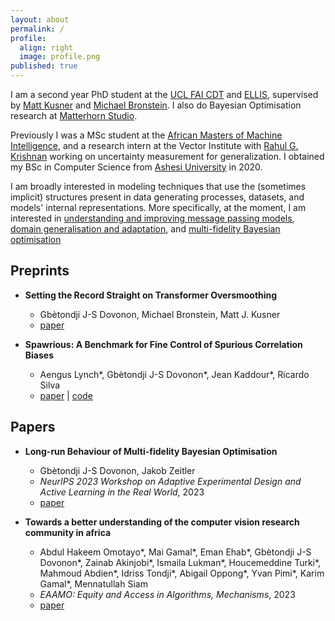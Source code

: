 ```yaml
---
layout: about
permalink: /
profile:
  align: right
  image: profile.png
published: true
---
```

I am a second year PhD student at the [UCL FAI CDT](https://www.ucl.ac.uk/foundational-ai-cdt/foundational-artificial-intelligence-mphilphd) and [ELLIS](https://ellis.eu/), supervised by [Matt Kusner](https://mkusner.github.io/) and [Michael Bronstein](https://www.cs.ox.ac.uk/people/michael.bronstein/). I also do Bayesian Optimisation research at [Matterhorn Studio](https://matterhorn.studio/).

Previously I was a MSc student at the [African Masters of Machine Intelligence](https://aimsammi.org/), and a research intern at the Vector Institute with [Rahul G. Krishnan](http://www.cs.toronto.edu/~rahulgk/index.html) working on uncertainty measurement for generalization. I obtained my BSc in Computer Science from [Ashesi University](https://www.ashesi.edu.gh/) in 2020.

I am broadly interested in modeling techniques that use the (sometimes implicit) structures present in data generating processes, datasets, and models' internal representations. More specifically, at the moment, I am interested in [understanding and improving message passing models](https://arxiv.org/pdf/2401.04301.pdf), [domain generalisation and adaptation](https://arxiv.org/pdf/2303.05470.pdf), and [multi-fidelity Bayesian optimisation](https://arxiv.org/pdf/2312.12633.pdf)



## Preprints

- **Setting the Record Straight on Transformer Oversmoothing**  
  * Gbètondji J-S Dovonon, Michael Bronstein, Matt J. Kusner
  * [paper](https://arxiv.org/pdf/2401.04301.pdf)

- **Spawrious: A Benchmark for Fine Control of Spurious Correlation Biases**
  * Aengus Lynch\*, Gbètondji J-S Dovonon\*, Jean Kaddour\*, Ricardo Silva
  * [paper](https://arxiv.org/pdf/2303.05470.pdf) \| [code](https://github.com/aengusl/spawrious)


## Papers

- **Long-run Behaviour of Multi-fidelity Bayesian Optimisation**
  * Gbètondji J-S Dovonon, Jakob Zeitler
  * *NeurIPS 2023 Workshop on Adaptive Experimental Design and Active Learning in the Real World*, 2023
  * [paper](https://arxiv.org/pdf/2312.12633.pdf)

- **Towards a better understanding of the computer vision research community in africa**
  * Abdul Hakeem Omotayo\*, Mai Gamal\*, Eman Ehab\*, Gbètondji J-S Dovonon\*, Zainab Akinjobi\*, Ismaila Lukman\*, Houcemeddine Turki\*, Mahmoud Abdien\*, Idriss Tondji\*, Abigail Oppong\*, Yvan Pimi\*, Karim Gamal\*, Mennatullah Siam
  * *EAAMO: Equity and Access in Algorithms, Mechanisms*, 2023
  * [paper](https://arxiv.org/pdf/2305.06773.pdf)
